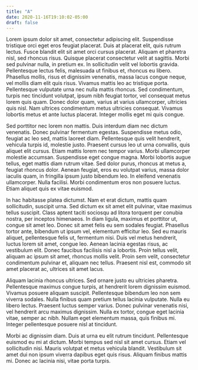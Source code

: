 ```yaml
---
title: "A"
date: 2020-11-16T19:10:02-05:00
draft: false 
---
```


 Lorem ipsum dolor sit amet, consectetur adipiscing elit. Suspendisse tristique orci eget eros feugiat placerat. Duis at placerat elit, quis rutrum lectus. Fusce blandit elit sit amet orci cursus placerat. Aliquam et pharetra nisl, sed rhoncus risus. Quisque placerat consectetur velit at sagittis. Morbi sed pulvinar nulla, in pretium ex. In sollicitudin velit vel lobortis gravida. Pellentesque lectus felis, malesuada ut finibus et, rhoncus eu libero. Phasellus mollis, risus et dignissim venenatis, massa lacus congue neque, vel mollis diam elit quis risus. Vivamus mattis leo ac tristique porta. Pellentesque vulputate urna nec nulla mattis rhoncus. Sed condimentum, turpis nec tincidunt volutpat, ipsum nibh feugiat tortor, vel consequat metus lorem quis quam. Donec dolor quam, varius at varius ullamcorper, ultricies quis nisl. Nam ultrices condimentum metus ultricies consequat. Vivamus lobortis metus et ante luctus placerat. Integer mollis eget mi quis congue.

Sed porttitor nec lorem non mattis. Duis interdum diam nec dictum venenatis. Donec pulvinar fermentum egestas. Suspendisse metus odio, feugiat ac leo sed, mattis laoreet diam. Pellentesque quis velit hendrerit, vehicula turpis id, molestie justo. Praesent cursus leo ut urna convallis, quis aliquet elit cursus. Etiam mattis lorem nec tempor varius. Morbi ullamcorper molestie accumsan. Suspendisse eget congue magna. Morbi lobortis augue tellus, eget mattis diam rutrum vitae. Sed dolor purus, rhoncus at metus a, feugiat rhoncus dolor. Aenean feugiat, eros eu volutpat varius, massa dolor iaculis quam, in fringilla ipsum justo bibendum leo. In eleifend venenatis ullamcorper. Nulla facilisi. Morbi condimentum eros non posuere luctus. Etiam aliquet quis ex vitae euismod.

In hac habitasse platea dictumst. Nam et erat dictum, mattis quam sollicitudin, suscipit urna. Sed dictum ex sit amet elit pulvinar, vitae maximus tellus suscipit. Class aptent taciti sociosqu ad litora torquent per conubia nostra, per inceptos himenaeos. In diam ligula, maximus et porttitor ut, congue sit amet leo. Donec sit amet felis eu sem sodales feugiat. Phasellus tortor ante, bibendum ut ipsum vel, elementum efficitur leo. Sed eu mauris aliquet, pellentesque felis ut, fermentum nisi. Duis vel metus hendrerit, luctus lorem sit amet, congue leo. Aenean lacinia egestas risus, ac vestibulum elit. Donec faucibus facilisis nisl a lobortis. Proin tellus velit, aliquam ac ipsum sit amet, rhoncus mollis velit. Proin sem velit, consectetur condimentum pulvinar et, aliquam nec tellus. Praesent nisl est, commodo sit amet placerat ac, ultrices sit amet lacus.

Aliquam lacinia rhoncus ultrices. Sed ornare justo eu ultricies pharetra. Pellentesque maximus congue turpis, at hendrerit lorem dignissim euismod. Vivamus posuere aliquam suscipit. Pellentesque bibendum leo non sem viverra sodales. Nulla finibus quam pretium tellus lacinia vulputate. Nulla eu libero lectus. Praesent luctus semper varius. Donec pulvinar venenatis nisi, vel hendrerit arcu maximus dignissim. Nulla ex tortor, congue eget lacinia vitae, semper ac nibh. Nullam eget elementum massa, quis finibus mi. Integer pellentesque posuere nisl at tincidunt.

Morbi ac dignissim diam. Duis at urna eu elit rutrum tincidunt. Pellentesque euismod eu mi at dictum. Morbi tempus sed nisl sit amet cursus. Etiam vel sollicitudin nisi. Mauris volutpat et metus vehicula blandit. Vestibulum sit amet dui non ipsum viverra dapibus eget quis risus. Aliquam finibus mattis mi. Donec ac lacinia nisi, vitae porta turpis. 